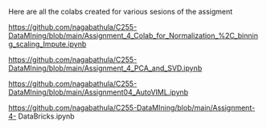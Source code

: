
Here are all the colabs created for various sesions of the assigment

https://github.com/nagabathula/C255-DataMIning/blob/main/Assignment_4_Colab_for_Normalization_%2C_binning_scaling_Impute.ipynb


https://github.com/nagabathula/C255-DataMIning/blob/main/Assignment_4_PCA_and_SVD.ipynb

https://github.com/nagabathula/C255-DataMIning/blob/main/Assignment04_AutoVIML.ipynb


https://github.com/nagabathula/C255-DataMIning/blob/main/Assignment-4- DataBricks.ipynb

